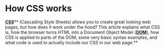 # How CSS works



[**CSS**](https://developer.mozilla.org/en-US/docs/Glossary/CSS "CSS: CSS (Cascading Style Sheets) is a declarative language that controls how webpages look in the browser.")** \(Cascading Style Sheets\) allows you to create great looking web pages, but how does it work under the hood? This article explains what CSS is, how the browser turns HTML into a Document Object Model \(**[**DOM**](https://developer.mozilla.org/en-US/docs/Glossary/DOM "DOM: The DOM (Document Object Model) is an API that represents and interacts with any HTML or XML document. The DOM is a document model loaded in the browser and representing the document as a node tree, where each node represents part of the document (e.g. an element, text string, or comment).")**\), how CSS is applied to parts of the DOM, some very basic syntax examples, and what code is used to actually include our CSS in our web page.**





